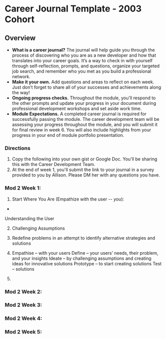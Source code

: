 # Career Journal Template - 2003 Cohort

## Overview
* **What is a career journal?** The journal will help guide you through the process of discovering who you are as a new developer and how that translates into your career goals.  It’s a way to check in with yourself through self-reflection, prompts, and questions, organize your targeted job search, and remember who you met as you build a professional network.   
* **Make it your own.** Add questions and areas to reflect on each week. Just don’t forget to share all of your successes and achievements along the way! 
* **Ongoing progress checks.** Throughout the module, you'll respond to the other prompts and update your progress in your document during professional development workshops and set aside work time. 
* **Module Expectations.** A completed career journal is required for successfully passing the module. The career development team will be assessing your progress throughout the module, and you will submit it for final review in week 6. You will also include highlights from your progress in your end of module portfolio presentation. 

### Directions
1. Copy the following into your own gist or Google Doc. You'll be sharing this with the Career Development Team. 
2. At the end of week 1, you'll submit the link to your journal in a survey provided to you by Allison. Please DM her with any questions you have. 

### Mod 2 Week 1: 
1. Start Where You Are (Empathize with the user -- *you*):
* 


Understanding the User

2. Challenging Assumptions

3. Redefine problems in an attempt to identify alternative strategies and solutions

4. Empathise – with your users
Define – your users’ needs, their problem, and your insights
Ideate – by challenging assumptions and creating ideas for innovative solutions
Prototype – to start creating solutions
Test – solutions

5.



### Mod 2 Week 2: 

### Mod 2 Week 3: 

### Mod 2 Week 4: 

### Mod 2 Week 5: 
